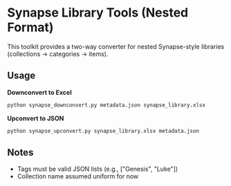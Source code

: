 # Synapse Library Tools (Nested Format)

This toolkit provides a two-way converter for nested Synapse-style libraries (collections → categories → items).

## Usage

**Downconvert to Excel**
```bash
python synapse_downconvert.py metadata.json synapse_library.xlsx
```

**Upconvert to JSON**
```bash
python synapse_upconvert.py synapse_library.xlsx metadata.json
```

## Notes

- Tags must be valid JSON lists (e.g., ["Genesis", "Luke"])
- Collection name assumed uniform for now
